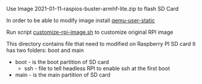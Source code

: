 Use Image 2021-01-11-raspios-buster-armhf-lite.zip to flash SD Card 

In order to be able to modify image install [qemu-user-static](https://wiki.debian.org/RaspberryPi/qemu-user-static)

Run script [customize-rpi-image.sh](customize-rpi-image.sh) to customize original RPI image

This directory contains file that need to modified on Raspberry PI SD card
It has two folders: boot and main 
- boot - is the boot partition of SD card
  - ssh - file to tell headless RPI to enable ssh at the first boot
- main - is the main partition of SD card 
